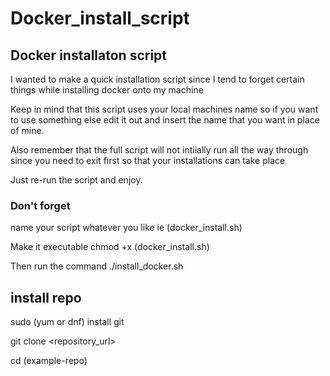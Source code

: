 # Docker_install_script
## Docker installaton script

I wanted to make a quick installation script since I tend to forget certain things while installing docker onto my machine

Keep in mind that this script uses your local machines name so if you want to use something else edit it out and insert the name that you want in place of mine. 

Also remember that the full script will not intiially run all the way through since you need to exit first so that your installations can take place

Just re-run the script and enjoy. 

### Don't forget 

name your script whatever you like ie (docker_install.sh)

Make it executable chmod +x (docker_install.sh)

Then run the command ./install_docker.sh

## install repo

sudo (yum or dnf) install git

git clone <repository_url>

cd (example-repo)


